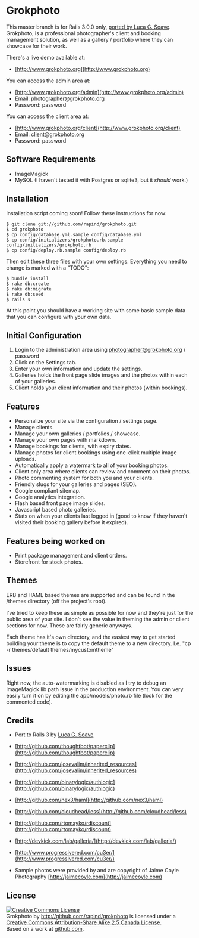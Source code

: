 Grokphoto
=========

This master branch is for Rails 3.0.0 only, [ported by Luca G. Soave](http://github.com/lgs). Grokphoto, is a professional photographer's client and booking management solution, as well as a gallery / portfolio where they can showcase for their work.

There's a live demo available at:

* [http://www.grokphoto.org](http://www.grokphoto.org)

You can access the admin area at:

* [http://www.grokphoto.org/admin](http://www.grokphoto.org/admin)
* Email: photographer@grokphoto.org
* Password: password

You can access the client area at:

* [http://www.grokphoto.org/client](http://www.grokphoto.org/client)
* Email: client@grokphoto.org
* Password: password


Software Requirements
---------------------

* ImageMagick
* MySQL (I haven't tested it with Postgres or sqlite3, but it *should* work.)

Installation
------------

Installation script coming soon! Follow these instructions for now:

    $ git clone git://github.com/rapind/grokphoto.git
    $ cd grokphoto
    $ cp config/database.yml.sample config/database.yml
    $ cp config/initializers/grokphoto.rb.sample config/initializers/grokphoto.rb
    $ cp config/deploy.rb.sample config/deploy.rb

Then edit these three files with your own settings. Everything you need to change is marked with a "TODO":

    $ bundle install
    $ rake db:create
    $ rake db:migrate
    $ rake db:seed
    $ rails s

At this point you should have a working site with some basic sample data that you can configure with your own data.

Initial Configuration
---------------------

1. Login to the administration area using photographer@grokphoto.org / password
2. Click on the Settings tab.
3. Enter your own information and update the settings.
4. Galleries holds the front page slide images and the photos within each of your galleries.
5. Client holds your client information and their photos (within bookings).

Features
--------

* Personalize your site via the configuration / settings page.
* Manage clients.
* Manage your own galleries / portfolios / showcase.
* Manage your own pages with markdown.
* Manage bookings for clients, with expiry dates.
* Manage photos for client bookings using one-click multiple image uploads.
* Automatically apply a watermark to all of your booking photos.
* Client only area where clients can review and comment on their photos.
* Photo commenting system for both you and your clients.
* Friendly slugs for your galleries and pages (SEO).
* Google compliant sitemap.
* Google analytics integration.
* Flash based front page image slides.
* Javascript based photo galleries.
* Stats on when your clients last logged in (good to know if they haven't visited their booking gallery before it expired).


Features being worked on
------------------------

* Print package management and client orders.
* Storefront for stock photos.

Themes
------

ERB and HAML based themes are supported and can be found in the /themes directory (off the project's root).

I've tried to keep these as simple as possible for now and they're just for the public area of your site. I don't see the value in theming the  admin or client sections for now. These are fairly generic anyways.

Each theme has it's own directory, and the easiest way to get started building your theme is to copy the default theme to a new directory. I.e. "cp -r themes/default themes/mycustomtheme"


Issues
------

Right now, the auto-watermarking is disabled as I try to debug an ImageMagick lib path issue in the production environment. You can very easily turn it on by editing the app/models/photo.rb file (look for the commented code).


Credits
-------

* Port to Rails 3 by [Luca G. Soave](http://github.com/lgs)

* [http://github.com/thoughtbot/paperclip](http://github.com/thoughtbot/paperclip)
* [http://github.com/josevalim/inherited_resources](http://github.com/josevalim/inherited_resources)
* [http://github.com/binarylogic/authlogic](http://github.com/binarylogic/authlogic)
* [http://github.com/nex3/haml](http://github.com/nex3/haml)
* [http://github.com/cloudhead/less](http://github.com/cloudhead/less)
* [http://github.com/rtomayko/rdiscount](http://github.com/rtomayko/rdiscount)
* [http://devkick.com/lab/galleria/](http://devkick.com/lab/galleria/)
* [http://www.progressivered.com/cu3er/](http://www.progressivered.com/cu3er/)
* Sample photos were provided by and are copyright of Jaime Coyle Photography [http://jaimecoyle.com](http://jaimecoyle.com)


License
-------

<a rel="license" href="http://creativecommons.org/licenses/by-sa/2.5/ca/"><img alt="Creative Commons License" style="border-width:0" src="http://i.creativecommons.org/l/by-sa/2.5/ca/88x31.png" /></a><br /><span xmlns:dc="http://purl.org/dc/elements/1.1/" href="http://purl.org/dc/dcmitype/InteractiveResource" property="dc:title" rel="dc:type">Grokphoto</span> by <a xmlns:cc="http://creativecommons.org/ns#" href="http://github.com/rapind/grokphoto" property="cc:attributionName" rel="cc:attributionURL">http://github.com/rapind/grokphoto</a> is licensed under a <a rel="license" href="http://creativecommons.org/licenses/by-sa/2.5/ca/">Creative Commons Attribution-Share Alike 2.5 Canada License</a>.<br />Based on a work at <a xmlns:dc="http://purl.org/dc/elements/1.1/" href="http://github.com/rapind/grokphoto" rel="dc:source">github.com</a>.

